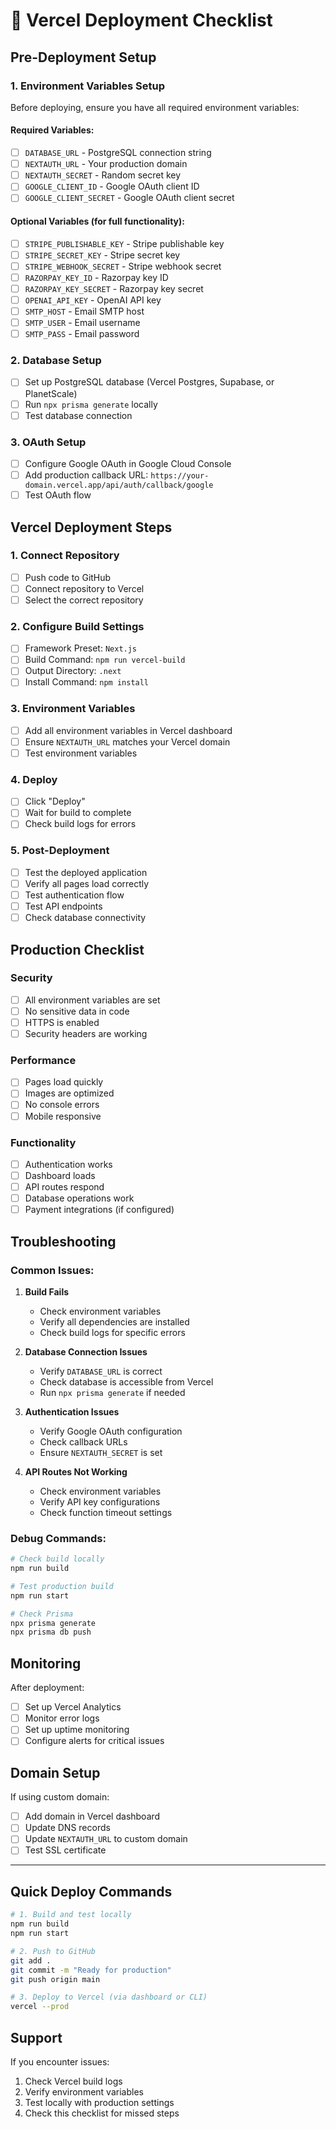# 🚀 Vercel Deployment Checklist

## Pre-Deployment Setup

### 1. **Environment Variables Setup**
Before deploying, ensure you have all required environment variables:

#### Required Variables:
- [ ] `DATABASE_URL` - PostgreSQL connection string
- [ ] `NEXTAUTH_URL` - Your production domain
- [ ] `NEXTAUTH_SECRET` - Random secret key
- [ ] `GOOGLE_CLIENT_ID` - Google OAuth client ID
- [ ] `GOOGLE_CLIENT_SECRET` - Google OAuth client secret

#### Optional Variables (for full functionality):
- [ ] `STRIPE_PUBLISHABLE_KEY` - Stripe publishable key
- [ ] `STRIPE_SECRET_KEY` - Stripe secret key
- [ ] `STRIPE_WEBHOOK_SECRET` - Stripe webhook secret
- [ ] `RAZORPAY_KEY_ID` - Razorpay key ID
- [ ] `RAZORPAY_KEY_SECRET` - Razorpay key secret
- [ ] `OPENAI_API_KEY` - OpenAI API key
- [ ] `SMTP_HOST` - Email SMTP host
- [ ] `SMTP_USER` - Email username
- [ ] `SMTP_PASS` - Email password

### 2. **Database Setup**
- [ ] Set up PostgreSQL database (Vercel Postgres, Supabase, or PlanetScale)
- [ ] Run `npx prisma generate` locally
- [ ] Test database connection

### 3. **OAuth Setup**
- [ ] Configure Google OAuth in Google Cloud Console
- [ ] Add production callback URL: `https://your-domain.vercel.app/api/auth/callback/google`
- [ ] Test OAuth flow

## Vercel Deployment Steps

### 1. **Connect Repository**
- [ ] Push code to GitHub
- [ ] Connect repository to Vercel
- [ ] Select the correct repository

### 2. **Configure Build Settings**
- [ ] Framework Preset: `Next.js`
- [ ] Build Command: `npm run vercel-build`
- [ ] Output Directory: `.next`
- [ ] Install Command: `npm install`

### 3. **Environment Variables**
- [ ] Add all environment variables in Vercel dashboard
- [ ] Ensure `NEXTAUTH_URL` matches your Vercel domain
- [ ] Test environment variables

### 4. **Deploy**
- [ ] Click "Deploy"
- [ ] Wait for build to complete
- [ ] Check build logs for errors

### 5. **Post-Deployment**
- [ ] Test the deployed application
- [ ] Verify all pages load correctly
- [ ] Test authentication flow
- [ ] Test API endpoints
- [ ] Check database connectivity

## Production Checklist

### Security
- [ ] All environment variables are set
- [ ] No sensitive data in code
- [ ] HTTPS is enabled
- [ ] Security headers are working

### Performance
- [ ] Pages load quickly
- [ ] Images are optimized
- [ ] No console errors
- [ ] Mobile responsive

### Functionality
- [ ] Authentication works
- [ ] Dashboard loads
- [ ] API routes respond
- [ ] Database operations work
- [ ] Payment integrations (if configured)

## Troubleshooting

### Common Issues:

1. **Build Fails**
   - Check environment variables
   - Verify all dependencies are installed
   - Check build logs for specific errors

2. **Database Connection Issues**
   - Verify `DATABASE_URL` is correct
   - Check database is accessible from Vercel
   - Run `npx prisma generate` if needed

3. **Authentication Issues**
   - Verify Google OAuth configuration
   - Check callback URLs
   - Ensure `NEXTAUTH_SECRET` is set

4. **API Routes Not Working**
   - Check environment variables
   - Verify API key configurations
   - Check function timeout settings

### Debug Commands:
```bash
# Check build locally
npm run build

# Test production build
npm run start

# Check Prisma
npx prisma generate
npx prisma db push
```

## Monitoring

After deployment:
- [ ] Set up Vercel Analytics
- [ ] Monitor error logs
- [ ] Set up uptime monitoring
- [ ] Configure alerts for critical issues

## Domain Setup

If using custom domain:
- [ ] Add domain in Vercel dashboard
- [ ] Update DNS records
- [ ] Update `NEXTAUTH_URL` to custom domain
- [ ] Test SSL certificate

---

## Quick Deploy Commands

```bash
# 1. Build and test locally
npm run build
npm run start

# 2. Push to GitHub
git add .
git commit -m "Ready for production"
git push origin main

# 3. Deploy to Vercel (via dashboard or CLI)
vercel --prod
```

## Support

If you encounter issues:
1. Check Vercel build logs
2. Verify environment variables
3. Test locally with production settings
4. Check this checklist for missed steps
